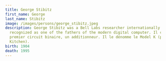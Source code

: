 ```yaml
---
title: George Stibitz
first_name: George
last_name: Stibitz
image: /images/persons/george_stibitz.jpeg
description: George Stibitz was a Bell Labs researcher internationally
  recognized as one of the fathers of the modern digital computer. Il conçoit le
  premier circuit binaire, un additionneur. Il le dénomme le Model K (pour
  Kitchen).
birth: 1904
death: 1995
---
```

